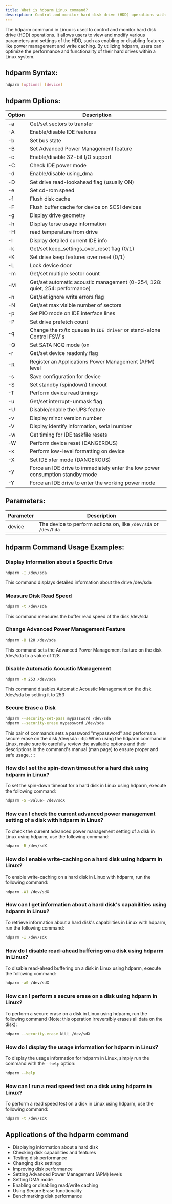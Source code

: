 ```yaml
---
title: What is hdparm Linux command?
description: Control and monitor hard disk drive (HDD) operations with the hdparm command in Linux. 
---
```


The hdparm command in Linux is used to control and monitor hard disk drive (HDD) operations. It allows users to view and modify various parameters and settings of the HDD, such as enabling or disabling features like power management and write caching. By utilizing hdparm, users can optimize the performance and functionality of their hard drives within a Linux system.

## hdparm Syntax:
```bash
hdparm [options] [device]
```

## hdparm Options:
| Option | Description |
| ------ | ----------- |
| -a     | Get/set sectors to transfer |
| -A     | Enable/disable IDE features |
| -b     | Set bus state |
| -B     | Set Advanced Power Management feature |
| -c     | Enable/disable 32-bit I/O support |
| -C     | Check IDE power mode |
| -d     | Enable/disable using_dma |
| -D     | Set drive read-lookahead flag (usually ON) |
| -e     | Set cd-rom speed |
| -f     | Flush disk cache |
| -F     | Flush buffer cache for device on SCSI devices |
| -g     | Display drive geometry |
| -h     | Display terse usage information |
| -H     | read temperature from drive |
| -I     | Display detailed current IDE info |
| -k     | Get/set keep_settings_over_reset flag (0/1) |
| -K     | Set drive keep features over reset (0/1) |
| -L     | Lock device door |
| -m     | Get/set multiple sector count |
| -M     | Get/set automatic acoustic management (0-254, 128: quiet, 254: performance) |
| -n     | Get/set ignore write errors flag |
| -N     | Get/set max visible number of sectors |
| -p     | Set PIO mode on IDE interface lines |
| -P     | Set drive prefetch count |
| -q     | Change the rx/tx queues in `IDE driver` or stand-alone Control FSW`s |
| -Q     | Set SATA NCQ mode (on|off) |
| -r     | Get/set device readonly flag |
| -R     | Register an Applications Power Management (APM) level |
| -s     | Save configuration for device |
| -S     | Set standby (spindown) timeout |
| -T     | Perform device read timings |
| -u     | Get/set interrupt-unmask flag |
| -U     | Disable/enable the UPS feature |
| -v     | Display minor version number |
| -V     | Display identify information, serial number |
| -w     | Get timing for IDE taskfile resets |
| -W     | Perform device reset (DANGEROUS) |
| -x     | Perform low-level formatting on device |
| -X     | Set IDE xfer mode (DANGEROUS) |
| -y     | Force an IDE drive to immediately enter the low power consumption standby mode |
| -Y     | Force an IDE drive to enter the working power mode |

## Parameters:
| Parameter | Description |
| --------- | ----------- |
| device    | The device to perform actions on, like `/dev/sda` or `/dev/hda` |

## hdparm Command Usage Examples:
### Display Information about a Specific Drive
```bash
hdparm -I /dev/sda
```
This command displays detailed information about the drive /dev/sda

### Measure Disk Read Speed
```bash
hdparm -t /dev/sda
```
This command measures the buffer read speed of the disk /dev/sda

### Change Advanced Power Management Feature 
```bash
hdparm -B 128 /dev/sda
```
This command sets the Advanced Power Management feature on the disk /dev/sda to a value of 128

### Disable Automatic Acoustic Management
```bash
hdparm -M 253 /dev/sda
```
This command disables Automatic Acoustic Management on the disk /dev/sda by setting it to 253

### Secure Erase a Disk
```bash
hdparm --security-set-pass mypassword /dev/sda
hdparm --security-erase mypassword /dev/sda
```
This pair of commands sets a password "mypassword" and performs a secure erase on the disk /dev/sda
:::tip
When using the hdparm command in Linux, make sure to carefully review the available options and their descriptions in the command's manual (man page) to ensure proper and safe usage.
:::

### How do I set the spin-down timeout for a hard disk using hdparm in Linux?
To set the spin-down timeout for a hard disk in Linux using hdparm, execute the following command:
```bash
hdparm -S <value> /dev/sdX
```

### How can I check the current advanced power management setting of a disk with hdparm in Linux?
To check the current advanced power management setting of a disk in Linux using hdparm, use the following command:
```bash
hdparm -B /dev/sdX
```

### How do I enable write-caching on a hard disk using hdparm in Linux?
To enable write-caching on a hard disk in Linux with hdparm, run the following command:
```bash
hdparm -W1 /dev/sdX
```

### How can I get information about a hard disk's capabilities using hdparm in Linux?
To retrieve information about a hard disk's capabilities in Linux with hdparm, run the following command:
```bash
hdparm -I /dev/sdX
```

### How do I disable read-ahead buffering on a disk using hdparm in Linux?
To disable read-ahead buffering on a disk in Linux using hdparm, execute the following command:
```bash
hdparm -a0 /dev/sdX
```

### How can I perform a secure erase on a disk using hdparm in Linux?
To perform a secure erase on a disk in Linux using hdparm, run the following command (Note: this operation irreversibly erases all data on the disk):
```bash
hdparm --security-erase NULL /dev/sdX
```

### How do I display the usage information for hdparm in Linux?
To display the usage information for hdparm in Linux, simply run the command with the `--help` option:
```bash
hdparm --help
```

### How can I run a read speed test on a disk using hdparm in Linux?
To perform a read speed test on a disk in Linux using hdparm, use the following command:
```bash
hdparm -t /dev/sdX
```

## Applications of the hdparm command

- Displaying information about a hard disk
- Checking disk capabilities and features
- Testing disk performance
- Changing disk settings
- Improving disk performance
- Setting Advanced Power Management (APM) levels
- Setting DMA mode
- Enabling or disabling read/write caching
- Using Secure Erase functionality
- Benchmarking disk performance